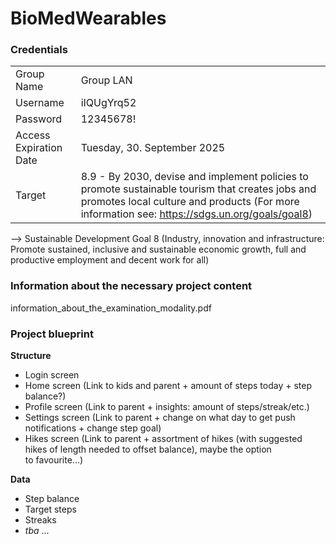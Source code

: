 # BioMedWearables
### Credentials 
| | |
|-----|-----|
| Group Name | Group LAN |
| Username | iIQUgYrq52 |	
| Password | 12345678! |	
| Access Expiration Date | Tuesday, 30. September 2025 |	
| Target | 8.9 - By 2030, devise and implement policies to promote sustainable tourism that creates jobs and promotes local culture and products (For more information see: https://sdgs.un.org/goals/goal8) |

--> Sustainable Development Goal 8 (Industry, innovation and infrastructure: Promote sustained, inclusive and sustainable economic growth, full and productive employment and decent work for all)

### Information about the necessary project content
information_about_the_examination_modality.pdf

### Project blueprint
**Structure**
- Login screen
- Home screen (Link to kids and parent + amount of steps today + step balance?)
- Profile screen (Link to parent + insights: amount of steps/streak/etc.)
- Settings screen (Link to parent + change on what day to get push notifications + change step goal)
- Hikes screen (Link to parent + assortment of hikes (with suggested hikes of length needed to offset balance), maybe the option to favourite...)

**Data**
- Step balance
- Target steps
- Streaks
- *tba* ...
